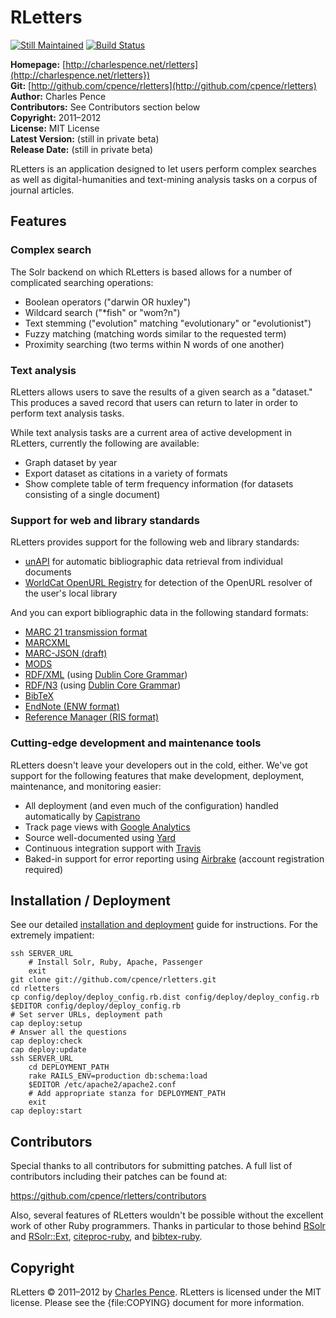 # RLetters #

[![Still Maintained][sm_img]][sm] [![Build Status][travis_img]][travis]

[sm]: http://stillmaintained.com/cpence/rletters
[sm_img]: http://stillmaintained.com/cpence/rletters.png
[travis]: http://travis-ci.org/cpence/rletters
[travis_img]: http://travis-ci.org/cpence/rletters.png

**Homepage:** [http://charlespence.net/rletters](http://charlespence.net/rletters})  
**Git:** [http://github.com/cpence/rletters](http://github.com/cpence/rletters)  
**Author:** Charles Pence  
**Contributors:** See Contributors section below  
**Copyright:** 2011–2012  
**License:** MIT License  
**Latest Version:** (still in private beta)  
**Release Date:** (still in private beta)  

RLetters is an application designed to let users perform complex searches as well as digital-humanities and text-mining analysis tasks on a corpus of journal articles.

## Features ##

### Complex search ###

The Solr backend on which RLetters is based allows for a number of complicated searching operations:

-   Boolean operators ("darwin OR huxley")
-   Wildcard search ("*fish" or "wom?n")
-   Text stemming ("evolution" matching "evolutionary" or "evolutionist")
-   Fuzzy matching (matching words similar to the requested term)
-   Proximity searching (two terms within N words of one another)

### Text analysis ###

RLetters allows users to save the results of a given search as a "dataset."  This produces a saved record that users can return to later in order to perform text analysis tasks.

While text analysis tasks are a current area of active development in RLetters, currently the following are available:

-   Graph dataset by year
-   Export dataset as citations in a variety of formats
-   Show complete table of term frequency information (for datasets consisting of a single document)

### Support for web and library standards ###

RLetters provides support for the following web and library standards:

-   [unAPI](http://unapi.info) for automatic bibliographic data retrieval from individual documents
-   [WorldCat OpenURL Registry](http://www.oclc.org/developer/services/worldcat-registry) for detection of the OpenURL resolver of the user's local library

And you can export bibliographic data in the following standard formats:

-   [MARC 21 transmission format](http://www.loc.gov/marc/)
-   [MARCXML](http://www.loc.gov/standards/marcxml/)
-   [MARC-JSON (draft)](http://www.oclc.org/developer/content/marc-json-draft-2010-03-11)
-   [MODS](http://www.loc.gov/standards/mods/)
-   [RDF/XML](http://www.w3.org/TR/rdf-syntax-grammar/) (using [Dublin Core Grammar](http://dublincore.org/documents/dc-citation-guidelines/))
-   [RDF/N3](http://www.w3.org/DesignIssues/Notation3.html) (using [Dublin Core Grammar](http://dublincore.org/documents/dc-citation-guidelines/))
-   [BibTeX](http://www.ctan.org/pkg/bibtex)
-   [EndNote (ENW format)](http://www.endnote.com/)
-   [Reference Manager (RIS format)](http://www.refman.com/support/risformat_intro.asp)

### Cutting-edge development and maintenance tools ###

RLetters doesn't leave your developers out in the cold, either.  We've got support for the following features that make development, deployment, maintenance, and monitoring easier:

-   All deployment (and even much of the configuration) handled automatically by [Capistrano](https://github.com/capistrano/capistrano/)
-   Track page views with [Google Analytics](http://google.com/analytics)
-   Source well-documented using [Yard](http://yardoc.org)
-   Continuous integration support with [Travis](http://travis-ci.org/)
-   Baked-in support for error reporting using [Airbrake](http://airbrake.io/) (account registration required)


## Installation / Deployment ##

See our detailed [installation and deployment](https://github.com/cpence/rletters/wiki/Installation-and-Deployment) guide for instructions.  For the extremely impatient:

    ssh SERVER_URL
        # Install Solr, Ruby, Apache, Passenger
        exit
    git clone git://github.com/cpence/rletters.git
    cd rletters
    cp config/deploy/deploy_config.rb.dist config/deploy/deploy_config.rb
    $EDITOR config/deploy/deploy_config.rb
    # Set server URLs, deployment path
    cap deploy:setup
    # Answer all the questions
    cap deploy:check
    cap deploy:update
    ssh SERVER_URL
        cd DEPLOYMENT_PATH
        rake RAILS_ENV=production db:schema:load
        $EDITOR /etc/apache2/apache2.conf
        # Add appropriate stanza for DEPLOYMENT_PATH
        exit
    cap deploy:start

## Contributors ##

Special thanks to all contributors for submitting patches. A full list of
contributors including their patches can be found at: 

https://github.com/cpence/rletters/contributors

Also, several features of RLetters wouldn't be possible without the excellent work of other Ruby programmers.  Thanks in particular to those behind [RSolr](https://github.com/mwmitchell/rsolr) and [RSolr::Ext](https://github.com/mwmitchell/rsolr-ext), [citeproc-ruby](https://github.com/inukshuk/citeproc-ruby), and [bibtex-ruby](https://github.com/inukshuk/bibtex-ruby).


## Copyright ##

RLetters &copy; 2011–2012 by [Charles Pence](mailto:charles@charlespence.net). RLetters is licensed under the MIT license. Please see the {file:COPYING} document for more information.

